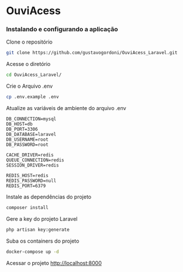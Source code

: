 
# OuviAcess

### Instalando e configurando a aplicação
Clone o repositório
```sh
git clone https://github.com/gustavogordoni/OuviAcess_Laravel.git
```


Acesse o diretório
```sh
cd OuviAcess_Laravel/
```


Crie o Arquivo .env
```sh
cp .env.example .env
```


Atualize as variáveis de ambiente do arquivo .env 
```dosini
DB_CONNECTION=mysql
DB_HOST=db
DB_PORT=3306
DB_DATABASE=laravel
DB_USERNAME=root
DB_PASSWORD=root

CACHE_DRIVER=redis
QUEUE_CONNECTION=redis
SESSION_DRIVER=redis

REDIS_HOST=redis
REDIS_PASSWORD=null
REDIS_PORT=6379
```


Instale as dependências do projeto
```sh
composer install
```


Gere a key do projeto Laravel
```sh
php artisan key:generate
```


Suba os containers do projeto
```sh
docker-compose up -d
```


Acessar o projeto
[http://localhost:8000](http://localhost:8000)
